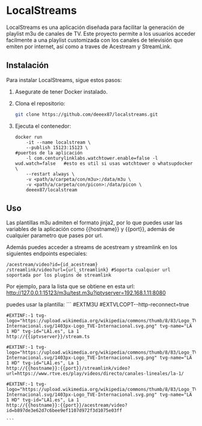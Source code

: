 # LocalStreams

LocalStreams es una aplicación diseñada para facilitar la generación de playlist m3u de canales de TV. Este proyecto permite a los usuarios acceder facilmente a una playlist customizada con los canales de televisión que emiten por internet, así como a traves de Acestream y StreamLink.

## Instalación

Para instalar LocalStreams, sigue estos pasos:

1. Asegurate de tener Docker instalado.

2. Clona el repositorio:
    ```bash
    git clone https://github.com/deeex87/localstreams.git
    ```
2. Ejecuta el contenedor:
    ```
    docker run 
        -it --name localstream \
        --publish 15123:15123 \                                             #puertos de la aplicación
        -l com.centurylinklabs.watchtower.enable=false -l wud.watch=false   #esto es util si usas watchtower o whatsupdocker \
        --restart always \
        -v <path/a/carpeta/con/m3u>:/data/m3u \
        -v <path/a/carpeta/con/picon>:/data/picon \ 
        deeex87/localstream
    ```

## Uso

Las plantillas m3u admiten el formato jinja2, por lo que puedes usar las variables de la aplicación como {{hostname}} y {{port}}, además de cualquier parametro que pases por url. 

Además puedes acceder a streams de acestream y streamlink en los siguientes endpoints especiales:

    /acestream/video?id={id_acestream}
    /streamlink/video?url={url_streamlink} #Soporta cualquier url soportada por los plugins de streamlink

Por ejemplo, para la lista que se obtiene en esta url:
http://127.0.0.1:15123/m3u/test.m3u?iptvserver=192.168.1.11:8080
    
puedes usar la plantilla:
    ```
    #EXTM3U
    #EXTVLCOPT--http-reconnect=true

    #EXTINF:-1 tvg-logo="https://upload.wikimedia.org/wikipedia/commons/thumb/8/83/Logo_TVE-Internacional.svg/1403px-Logo_TVE-Internacional.svg.png" tvg-name="LA 1 HD" tvg-id="LA1.es", La 1
    http://{{iptvserver}}/stream.ts

    #EXTINF:-1 tvg-logo="https://upload.wikimedia.org/wikipedia/commons/thumb/8/83/Logo_TVE-Internacional.svg/1403px-Logo_TVE-Internacional.svg.png" tvg-name="LA 1 HD" tvg-id="LA1.es", La 1
    http://{{hostname}}:{{port}}/streamlink/video?url=https://www.rtve.es/play/videos/directo/canales-lineales/la-1/

    #EXTINF:-1 tvg-logo="https://upload.wikimedia.org/wikipedia/commons/thumb/8/83/Logo_TVE-Internacional.svg/1403px-Logo_TVE-Internacional.svg.png" tvg-name="LA 1 HD" tvg-id="LA1.es", La 1
    http://{{hostname}}:{{port}}/acestream/video?id=b897de3e62d7c6bee9ef1107d972f3d1075e03ff

    ```